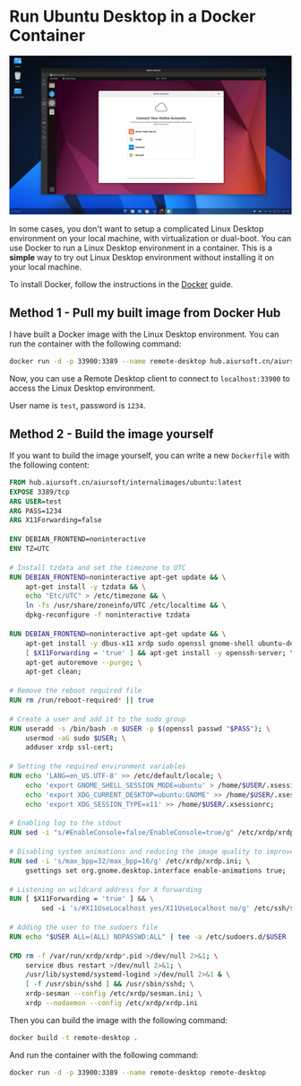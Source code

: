 # Run Ubuntu Desktop in a Docker Container

![Run Ubuntu GUI Container in AnduinOS](./u_in_a.png)

In some cases, you don't want to setup a complicated Linux Desktop environment on your local machine, with virtualization or dual-boot. You can use Docker to run a Linux Desktop environment in a container. This is a **simple** way to try out Linux Desktop environment without installing it on your local machine.

To install Docker, follow the instructions in the [Docker](../../Applications/Development/Docker/Docker.md) guide.

## Method 1 - Pull my built image from Docker Hub

I have built a Docker image with the Linux Desktop environment. You can run the container with the following command:

```bash
docker run -d -p 33900:3389 --name remote-desktop hub.aiursoft.cn/aiursoft/internalimages/remote-desktop:latest
```

Now, you can use a Remote Desktop client to connect to `localhost:33900` to access the Linux Desktop environment.

User name is `test`, password is `1234`.

## Method 2 - Build the image yourself

If you want to build the image yourself, you can write a new `Dockerfile` with the following content:

```Dockerfile
FROM hub.aiursoft.cn/aiursoft/internalimages/ubuntu:latest
EXPOSE 3389/tcp
ARG USER=test
ARG PASS=1234
ARG X11Forwarding=false

ENV DEBIAN_FRONTEND=noninteractive
ENV TZ=UTC

# Install tzdata and set the timezone to UTC
RUN DEBIAN_FRONTEND=noninteractive apt-get update && \
    apt-get install -y tzdata && \
    echo "Etc/UTC" > /etc/timezone && \
    ln -fs /usr/share/zoneinfo/UTC /etc/localtime && \
    dpkg-reconfigure -f noninteractive tzdata

RUN DEBIAN_FRONTEND=noninteractive apt-get update && \
    apt-get install -y dbus-x11 xrdp sudo openssl gnome-shell ubuntu-desktop-minimal gnome-console && \
    [ $X11Forwarding = 'true' ] && apt-get install -y openssh-server; \
    apt-get autoremove --purge; \
    apt-get clean;

# Remove the reboot required file
RUN rm /run/reboot-required* || true

# Create a user and add it to the sudo group
RUN useradd -s /bin/bash -m $USER -p $(openssl passwd "$PASS"); \
    usermod -aG sudo $USER; \
    adduser xrdp ssl-cert;

# Setting the required environment variables
RUN echo 'LANG=en_US.UTF-8' >> /etc/default/locale; \
    echo 'export GNOME_SHELL_SESSION_MODE=ubuntu' > /home/$USER/.xsessionrc; \
    echo 'export XDG_CURRENT_DESKTOP=ubuntu:GNOME' >> /home/$USER/.xsessionrc; \
    echo 'export XDG_SESSION_TYPE=x11' >> /home/$USER/.xsessionrc;

# Enabling log to the stdout
RUN sed -i "s/#EnableConsole=false/EnableConsole=true/g" /etc/xrdp/xrdp.ini;

# Disabling system animations and reducing the image quality to improve the performance
RUN sed -i 's/max_bpp=32/max_bpp=16/g' /etc/xrdp/xrdp.ini; \
    gsettings set org.gnome.desktop.interface enable-animations true;

# Listening on wildcard address for X forwarding
RUN [ $X11Forwarding = 'true' ] && \
        sed -i 's/#X11UseLocalhost yes/X11UseLocalhost no/g' /etc/ssh/sshd_config || :;

# Adding the user to the sudoers file
RUN echo "$USER ALL=(ALL) NOPASSWD:ALL" | tee -a /etc/sudoers.d/$USER

CMD rm -f /var/run/xrdp/xrdp*.pid >/dev/null 2>&1; \
    service dbus restart >/dev/null 2>&1; \
    /usr/lib/systemd/systemd-logind >/dev/null 2>&1 & \
    [ -f /usr/sbin/sshd ] && /usr/sbin/sshd; \
    xrdp-sesman --config /etc/xrdp/sesman.ini; \
    xrdp --nodaemon --config /etc/xrdp/xrdp.ini

```

Then you can build the image with the following command:

```bash
docker build -t remote-desktop .
```

And run the container with the following command:

```bash
docker run -d -p 33900:3389 --name remote-desktop remote-desktop
```
